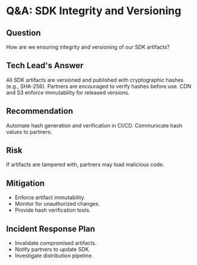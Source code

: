 # Q&A: SDK Integrity and Versioning

## Question
How are we ensuring integrity and versioning of our SDK artifacts?

## Tech Lead's Answer
All SDK artifacts are versioned and published with cryptographic hashes (e.g., SHA-256). Partners are encouraged to verify hashes before use. CDN and S3 enforce immutability for released versions.

## Recommendation
Automate hash generation and verification in CI/CD. Communicate hash values to partners.

## Risk
If artifacts are tampered with, partners may load malicious code.

## Mitigation
- Enforce artifact immutability.
- Monitor for unauthorized changes.
- Provide hash verification tools.

## Incident Response Plan
- Invalidate compromised artifacts.
- Notify partners to update SDK.
- Investigate distribution pipeline.
